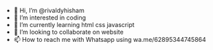 - 👋 Hi, I’m @rivaldyhisham
- 👀 I’m interested in coding
- 🌱 I’m currently learning html css javascript
- 💞️ I’m looking to collaborate on website
- 📫 How to reach me with Whatsapp using wa.me/62895344745864

<!---
rivaldyhisham/rivaldyhisham is a ✨ special ✨ repository because its `README.md` (this file) appears on your GitHub profile.
You can click the Preview link to take a look at your changes.
--->
